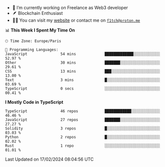 - 🔭 I’m currently working on Freelance as Web3 developer
- 🪶 Blockchain Enthusiast
- 👨‍💻 You can visit my [website](https://f1tch.xyz) or contact me on [`f1tch@proton.me`](mailto:f1tch@proton.me)

<!--START_SECTION:waka-->
📊 **This Week I Spent My Time On** 

```text
🕑︎ Time Zone: Europe/Paris

💬 Programming Languages: 
JavaScript               54 mins             █████████████░░░░░░░░░░░░   52.97 % 
Other                    30 mins             ███████░░░░░░░░░░░░░░░░░░   29.61 % 
CSS                      13 mins             ███░░░░░░░░░░░░░░░░░░░░░░   13.00 % 
Text                     3 mins              █░░░░░░░░░░░░░░░░░░░░░░░░   03.69 % 
TypeScript               0 secs              ░░░░░░░░░░░░░░░░░░░░░░░░░   00.41 % 
```

**I Mostly Code in TypeScript** 

```text
TypeScript               46 repos            ████████████░░░░░░░░░░░░░   46.46 % 
JavaScript               27 repos            ███████░░░░░░░░░░░░░░░░░░   27.27 % 
Solidity                 3 repos             █░░░░░░░░░░░░░░░░░░░░░░░░   03.03 % 
Python                   2 repos             █░░░░░░░░░░░░░░░░░░░░░░░░   02.02 % 
Rust                     1 repo              ░░░░░░░░░░░░░░░░░░░░░░░░░   01.01 % 
```




 Last Updated on 17/02/2024 08:04:56 UTC
<!--END_SECTION:waka-->
